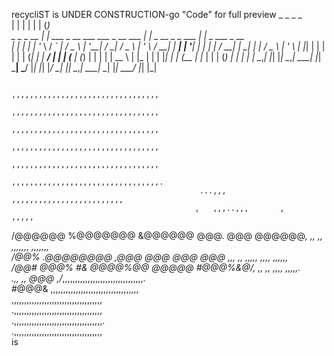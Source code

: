 recycliST is UNDER CONSTRUCTION-go "Code" for full preview
                      _                                                _                           _     _                 
                     | |                                              | |                         | |   (_)                
  _   _   _ __     __| |   ___   _ __      ___    ___    _ __    ___  | |_   _ __   _   _    ___  | |_   _    ___    _ __  
 | | | | | '_ \   / _` |  / _ \ | '__|    / __|  / _ \  | '_ \  / __| | __| | '__| | | | |  / __| | __| | |  / _ \  | '_ \ 
 | |_| | | | | | | (_| | |  __/ | |      | (__  | (_) | | | | | \__ \ | |_  | |    | |_| | | (__  | |_  | | | (_) | | | | |
  \__,_| |_| |_|  \__,_|  \___| |_|       \___|  \___/  |_| |_| |___/  \__| |_|     \__,_|  \___|  \__| |_|  \___/  |_| |_|               
                                               
                                               ,,,,,,,,,,,,,,,,,,,,,,,,,,,,,,,,,
                                               ,,,,,,,,,,,,,,,,,,,,,,,,,,,,,,,,,
                                               ,,,,,,,,,,,,,,,,,,,,,,,,,,,,,,,,,
                                               ,,,,,,,,,,,,,,,,,,,,,,,,,,,,,,,,,
                                               ,,,,,,,,,,,,,,,,,,,,,,,,,,,,,,,,,
                                              ,,,,,,,,,,,,,,,,,,,,,,,,,,,,,,,,,.
                                              ...,,,  ,,,,,,,,,,,,,,,,,,,,,,,,, 
                                             ,   ,,,..,,,       ,         ,,,,, 
 /@@@@@@ %@@@@@@@  &@@@@@@ @@@.  @@@  @@@@@@*,   ,,   ,,     ,,,,,,,   ,,,,,,,  
 /@@%   .@@@@@@@@ ,@@@      @@@ @@@  @@@   ,,,   ,,   ,,,,,     ,,,,   ,,,,,,   
 /@@#    @@@%  #&  @@@@%@@   @@@@@   #@@@%&@/,   ,,   ,,        ,,,,   ,,,,,.   
            .,,       ,,      @@@       ,/*,,,,,,,,,,,,,,,,,,,,,,,,,,,,,,,,.    
                           #@@@&       ,,,,,,,,,,,,,,,,,,,,,,,,,,,,,,,,,,,      
                                     ,,,,,,,,,,,,,,,,,,,,,,,,,,,,,,,,,,,,       
                                   .,,,,,,,,,,,,,,,,,,,,,,,,,,,,,,,,,,,         
                                 .,,,,,,,,,,,,,,,,,,,,,,,,,,,,,,,,,,,.          
                               .,,,,,,,,,,,,,,,,,,,,,,,,,,,,,,,,,,,             
is
                                                                                          
